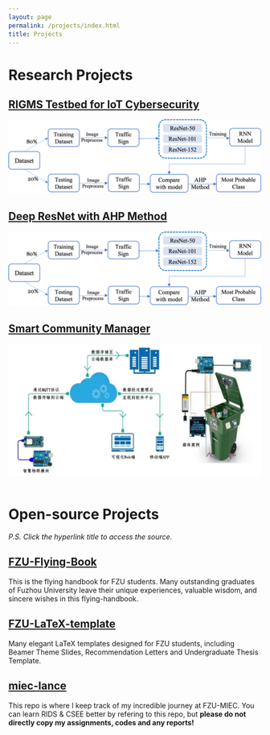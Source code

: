 ```yaml
---
layout: page
permalink: /projects/index.html
title: Projects
---
```


# Research Projects

## [RIGMS Testbed for IoT Cybersecurity](https://caihanlin.com/mypaper/202210camb.pdf )

<center>
<img src="/images/resnet-ahp.png">
</center>

## [Deep ResNet with AHP Method](https://caihanlin.com/mypaper/202302ICAROB.pdf)

<center>
<img src="/images/resnet-ahp.png">
</center>

## [Smart Community Manager](https://caihanlin.com/mypaper/202208cenim.pdf )

<center>
<img src="/images/iot-manager.png">
</center>

<br>

# Open-source Projects

*P.S. Click the hyperlink title to access the source.*

## [FZU-Flying-Book](https://fzu-fly.online/)

This is the flying handbook for FZU students. Many outstanding graduates of Fuzhou University leave their unique experiences, valuable wisdom, and sincere wishes in this flying-handbook.

## [FZU-LaTeX-template](https://github.com/GuangLun2000/FZU-latex-template)

Many elegant LaTeX templates designed for FZU students, including Beamer Theme Slides, Recommendation Letters and Undergraduate Thesis Template.

## [miec-lance](https://github.com/GuangLun2000/miec-lance )

This repo is where I keep track of my incredible journey at FZU-MIEC. You can learn RIDS & CSEE better by refering to this repo, but **please do not directly copy my assignments, codes and any reports!**
